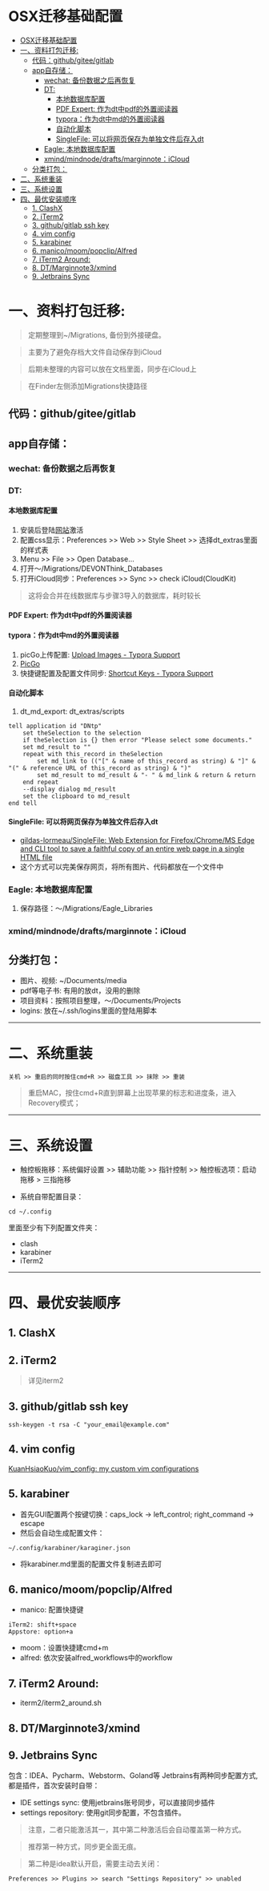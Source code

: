 # OSX迁移基础配置

<!--ts-->
* [OSX迁移基础配置](#osx迁移基础配置)
* [一、资料打包迁移:](#一资料打包迁移)
   * [代码：github/gitee/gitlab](#代码githubgiteegitlab)
   * [app自存储：](#app自存储)
      * [wechat: 备份数据之后再恢复](#wechat-备份数据之后再恢复)
      * [DT:](#dt)
         * [本地数据库配置](#本地数据库配置)
         * [PDF Expert: 作为dt中pdf的外置阅读器](#pdf-expert-作为dt中pdf的外置阅读器)
         * [typora：作为dt中md的外置阅读器](#typora作为dt中md的外置阅读器)
         * [自动化脚本](#自动化脚本)
         * [SingleFile: 可以将网页保存为单独文件后存入dt](#singlefile-可以将网页保存为单独文件后存入dt)
      * [Eagle: 本地数据库配置](#eagle-本地数据库配置)
      * [xmind/mindnode/drafts/marginnote：iCloud](#xmindmindnodedraftsmarginnoteicloud)
   * [分类打包：](#分类打包)
* [二、系统重装](#二系统重装)
* [三、系统设置](#三系统设置)
* [四、最优安装顺序](#四最优安装顺序)
   * [1. ClashX](#1-clashx)
   * [2. iTerm2](#2-iterm2)
   * [3. github/gitlab ssh key](#3-githubgitlab-ssh-key)
   * [4. vim config](#4-vim-config)
   * [5. karabiner](#5-karabiner)
   * [6. manico/moom/popclip/Alfred](#6-manicomoompopclipalfred)
   * [7. iTerm2 Around:](#7-iterm2-around)
   * [8. DT/Marginnote3/xmind](#8-dtmarginnote3xmind)
   * [9. Jetbrains Sync](#9-jetbrains-sync)

<!-- Created by https://github.com/ekalinin/github-markdown-toc -->
<!-- Added by: runner, at: Mon Aug 15 02:19:36 UTC 2022 -->

<!--te-->

# 一、资料打包迁移: 
> 定期整理到~/Migrations, 备份到外接硬盘。

> 主要为了避免存档大文件自动保存到iCloud

> 后期未整理的内容可以放在文档里面，同步在iCloud上

> 在Finder左侧添加Migrations快捷路径 
## 代码：github/gitee/gitlab

## app自存储：
### wechat: 备份数据之后再恢复
### DT:
#### 本地数据库配置
1. 安装后登陆[网站](https://www.devontechnologies.com)激活
2. 配置css显示：Preferences >> Web >> Style Sheet >> 选择dt_extras里面的样式表
3. Menu >> File >> Open Database...
4. 打开～/Migrations/DEVONThink_Databases
5. 打开iCloud同步：Preferences >> Sync >> check iCloud(CloudKit)
> 这将会合并在线数据库与步骤3导入的数据库，耗时较长
#### PDF Expert: 作为dt中pdf的外置阅读器
#### typora：作为dt中md的外置阅读器
1. picGo上传配置: [Upload Images - Typora Support](https://support.typora.io/Upload-Image/)
2. [PicGo](https://molunerfinn.com/PicGo/)
3. 快捷键配置及配置文件同步: [Shortcut Keys - Typora Support](https://support.typora.io/Shortcut-Keys/#change-shortcut-keys)
#### 自动化脚本
1. dt_md_export: dt_extras/scripts
```applescript
tell application id "DNtp"
	set theSelection to the selection
	if theSelection is {} then error "Please select some documents."
	set md_result to ""
	repeat with this_record in theSelection
		set md_link to (("[" & name of this_record as string) & "]" & "(" & reference URL of this_record as string) & ")"
		set md_result to md_result & "- " & md_link & return & return
	end repeat
	--display dialog md_result
	set the clipboard to md_result
end tell
```
#### SingleFile: 可以将网页保存为单独文件后存入dt
- [gildas-lormeau/SingleFile: Web Extension for Firefox/Chrome/MS Edge and CLI tool to save a faithful copy of an entire web page in a single HTML file](https://github.com/gildas-lormeau/SingleFile#command-line-interface)
- 这个方式可以完美保存网页，将所有图片、代码都放在一个文件中
### Eagle: 本地数据库配置
1. 保存路径：～/Migrations/Eagle_Libraries
### xmind/mindnode/drafts/marginnote：iCloud

## 分类打包：

- 图片、视频: ~/Documents/media
- pdf等电子书: 有用的放dt，没用的删除
- 项目资料：按照项目整理，～/Documents/Projects
- logins: 放在~/.ssh/logins里面的登陆用脚本

---

# 二、系统重装

```
关机 >> 重启的同时按住cmd+R >> 磁盘工具 >> 抹除 >> 重装
```

> 重启MAC，按住cmd+R直到屏幕上出现苹果的标志和进度条，进入Recovery模式；

---
# 三、系统设置

- 触控板拖移：系统偏好设置 >> 辅助功能 >> 指针控制 >> 触控板选项：启动拖移 > 三指拖移

- 系统自带配置目录：

```
cd ~/.config
```

里面至少有下列配置文件夹：

- clash
- karabiner
- iTerm2

---

# 四、最优安装顺序

## 1. ClashX

## 2. iTerm2

> 详见iterm2

## 3. github/gitlab ssh key

```
ssh-keygen -t rsa -C "your_email@example.com"
```

## 4. vim config

[KuanHsiaoKuo/vim_config: my custom vim configurations](https://github.com/KuanHsiaoKuo/vim_config)

## 5. karabiner

- 首先GUI配置两个按键切换：caps_lock -> left_control; right_command -> escape
- 然后会自动生成配置文件：

```
~/.config/karabiner/karaginer.json
```

- 将karabiner.md里面的配置文件复制进去即可

## 6. manico/moom/popclip/Alfred

- manico: 配置快捷键

```
iTerm2: shift+space
Appstore: option+a
```

- moom：设置快捷建cmd+m
- alfred: 依次安装alfred_workflows中的workflow

## 7. iTerm2 Around:
- iterm2/iterm2_around.sh

## 8. DT/Marginnote3/xmind

## 9. Jetbrains Sync

包含：IDEA、Pycharm、Webstorm、Goland等 Jetbrains有两种同步配置方式, 都是插件，首次安装时自带：

- IDE settings sync: 使用jetbrains账号同步，可以直接同步插件
- settings repository: 使用git同步配置，不包含插件。

> 注意，二者只能激活其一，其中第二种激活后会自动覆盖第一种方式。

> 推荐第一种方式，同步更全面无痕。

> 第二种是idea默认开启，需要主动去关闭：
```
Preferences >> Plugins >> search "Settings Repository" >> unabled
```